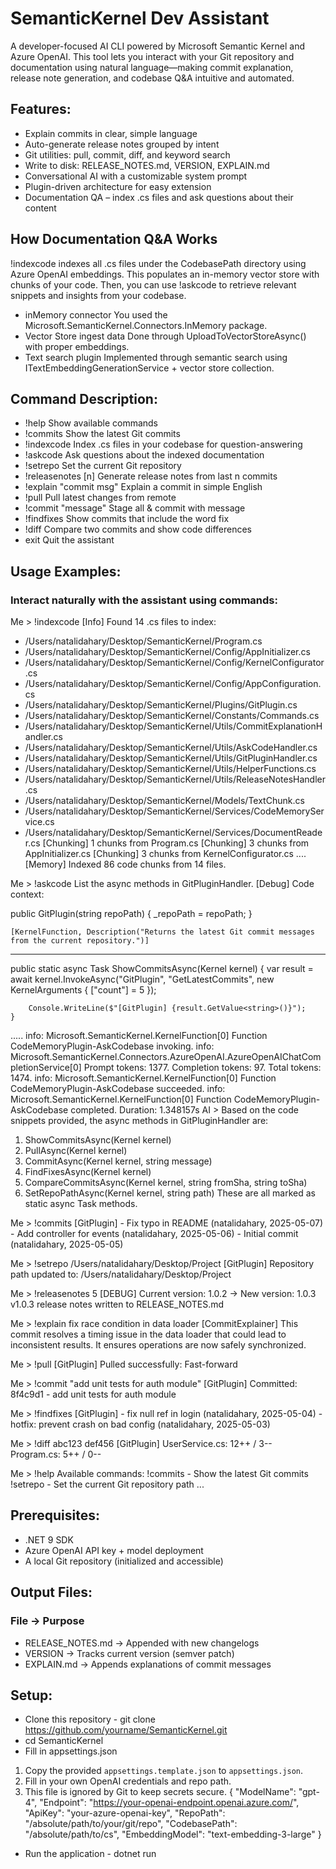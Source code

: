 # SemanticKernel Dev Assistant
A developer-focused AI CLI powered by Microsoft Semantic Kernel and Azure OpenAI. This tool lets you interact with your Git repository and documentation using natural language—making commit explanation, release note generation, and codebase Q&A intuitive and automated.

## Features:
- Explain commits in clear, simple language
- Auto-generate release notes grouped by intent
- Git utilities: pull, commit, diff, and keyword search
- Write to disk: RELEASE_NOTES.md, VERSION, EXPLAIN.md
- Conversational AI with a customizable system prompt
- Plugin-driven architecture for easy extension
- Documentation QA – index .cs files and ask questions about their content

## How Documentation Q&A Works
!indexcode indexes all .cs files under the CodebasePath directory using Azure OpenAI embeddings.
This populates an in-memory vector store with chunks of your code.
Then, you can use !askcode <your question> to retrieve relevant snippets and insights from your codebase.
- inMemory connector
  You used the Microsoft.SemanticKernel.Connectors.InMemory package.
- Vector Store ingest data
  Done through UploadToVectorStoreAsync() with proper embeddings.
- Text search plugin
  Implemented through semantic search using ITextEmbeddingGenerationService + vector store collection.

## Command Description:
- !help	Show available commands
- !commits	Show the latest Git commits
- !indexcode	Index .cs files in your codebase for question-answering
- !askcode <question>	Ask questions about the indexed documentation
- !setrepo <path>	Set the current Git repository
- !releasenotes [n]	Generate release notes from last n commits
- !explain "commit msg"	Explain a commit in simple English
- !pull	Pull latest changes from remote
- !commit "message"	Stage all & commit with message
- !findfixes	Show commits that include the word fix
- !diff <sha1> <sha2>	Compare two commits and show code differences
- exit	Quit the assistant

## Usage Examples:
### Interact naturally with the assistant using commands:

Me > !indexcode
[Info] Found 14 .cs files to index:
 - /Users/natalidahary/Desktop/SemanticKernel/Program.cs
 - /Users/natalidahary/Desktop/SemanticKernel/Config/AppInitializer.cs
 - /Users/natalidahary/Desktop/SemanticKernel/Config/KernelConfigurator.cs
 - /Users/natalidahary/Desktop/SemanticKernel/Config/AppConfiguration.cs
 - /Users/natalidahary/Desktop/SemanticKernel/Plugins/GitPlugin.cs
 - /Users/natalidahary/Desktop/SemanticKernel/Constants/Commands.cs
 - /Users/natalidahary/Desktop/SemanticKernel/Utils/CommitExplanationHandler.cs
 - /Users/natalidahary/Desktop/SemanticKernel/Utils/AskCodeHandler.cs
 - /Users/natalidahary/Desktop/SemanticKernel/Utils/GitPluginHandler.cs
 - /Users/natalidahary/Desktop/SemanticKernel/Utils/HelperFunctions.cs
 - /Users/natalidahary/Desktop/SemanticKernel/Utils/ReleaseNotesHandler.cs
 - /Users/natalidahary/Desktop/SemanticKernel/Models/TextChunk.cs
 - /Users/natalidahary/Desktop/SemanticKernel/Services/CodeMemoryService.cs
 - /Users/natalidahary/Desktop/SemanticKernel/Services/DocumentReader.cs
[Chunking] 1 chunks from Program.cs
[Chunking] 3 chunks from AppInitializer.cs
[Chunking] 3 chunks from KernelConfigurator.cs
....
[Memory] Indexed 86 code chunks from 14 files.

Me > !askcode List the async methods in GitPluginHandler.
[Debug] Code context:

public GitPlugin(string repoPath)
    {
        _repoPath = repoPath;
    }

    [KernelFunction, Description("Returns the latest Git commit messages from the current repository.")]
---
public static async Task ShowCommitsAsync(Kernel kernel)
    {
        var result = await kernel.InvokeAsync("GitPlugin", "GetLatestCommits", new KernelArguments
        {
            ["count"] = 5
        });

        Console.WriteLine($"[GitPlugin] {result.GetValue<string>()}");
    }
.....
info: Microsoft.SemanticKernel.KernelFunction[0]
      Function CodeMemoryPlugin-AskCodebase invoking.
info: Microsoft.SemanticKernel.Connectors.AzureOpenAI.AzureOpenAIChatCompletionService[0]
      Prompt tokens: 1377. Completion tokens: 97. Total tokens: 1474.
info: Microsoft.SemanticKernel.KernelFunction[0]
      Function CodeMemoryPlugin-AskCodebase succeeded.
info: Microsoft.SemanticKernel.KernelFunction[0]
      Function CodeMemoryPlugin-AskCodebase completed. Duration: 1.348157s
AI > Based on the code snippets provided, the async methods in GitPluginHandler are:
1. ShowCommitsAsync(Kernel kernel)
2. PullAsync(Kernel kernel)
3. CommitAsync(Kernel kernel, string message)
4. FindFixesAsync(Kernel kernel)
5. CompareCommitsAsync(Kernel kernel, string fromSha, string toSha)
6. SetRepoPathAsync(Kernel kernel, string path)
These are all marked as static async Task methods.

Me > !commits
[GitPlugin] - Fix typo in README (natalidahary, 2025-05-07)
            - Add controller for events (natalidahary, 2025-05-06)
            - Initial commit (natalidahary, 2025-05-05)

Me > !setrepo /Users/natalidahary/Desktop/Project
[GitPlugin] Repository path updated to: /Users/natalidahary/Desktop/Project

Me > !releasenotes 5
[DEBUG] Current version: 1.0.2 → New version: 1.0.3
v1.0.3 release notes written to RELEASE_NOTES.md

Me > !explain fix race condition in data loader
[CommitExplainer] This commit resolves a timing issue in the data loader that could lead to inconsistent results. It ensures operations are now safely synchronized.

Me > !pull
[GitPlugin] Pulled successfully: Fast-forward

Me > !commit "add unit tests for auth module"
[GitPlugin] Committed: 8f4c9d1 - add unit tests for auth module

Me > !findfixes
[GitPlugin] - fix null ref in login (natalidahary, 2025-05-04)
            - hotfix: prevent crash on bad config (natalidahary, 2025-05-03)

Me > !diff abc123 def456
[GitPlugin] UserService.cs: 12++ / 3--  
            Program.cs: 5++ / 0--

Me > !help
Available commands:
  !commits         - Show the latest Git commits
  !setrepo <path>  - Set the current Git repository path
  ...


## Prerequisites:
- .NET 9 SDK
- Azure OpenAI API key + model deployment
- A local Git repository (initialized and accessible)

## Output Files:
### File ->	Purpose
- RELEASE_NOTES.md -> Appended with new changelogs
- VERSION	 -> Tracks current version (semver patch)
- EXPLAIN.md	-> Appends explanations of commit messages

## Setup:
- Clone this repository - git clone https://github.com/yourname/SemanticKernel.git
- cd SemanticKernel
- Fill in appsettings.json
1. Copy the provided `appsettings.template.json` to `appsettings.json`.
2. Fill in your own OpenAI credentials and repo path.
3. This file is ignored by Git to keep secrets secure.
{
  "ModelName": "gpt-4",
  "Endpoint": "https://your-openai-endpoint.openai.azure.com/",
  "ApiKey": "your-azure-openai-key",
  "RepoPath": "/absolute/path/to/your/git/repo",
  "CodebasePath": "/absolute/path/to/cs",
  "EmbeddingModel": "text-embedding-3-large"
}
- Run the application - dotnet run

